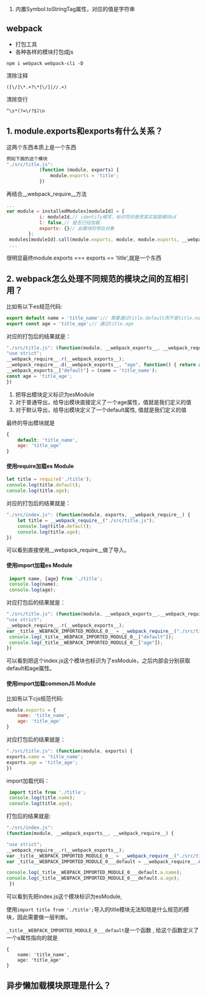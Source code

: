 

1. 内置Symbol.toStringTag属性，对应的值是字符串

## webpack
- 打包工具
- 各种各样的模块打包成js
  
```
npm i webpack webpack-cli -D
```

清除注释
```
([\/]\*.+?\*[\/]|//.+)
```
清除空行
```
^\s*(?=\r?$)\n
```
## 1. module.exports和exports有什么关系？
这两个东西本质上是一个东西
```js
例如下面的这个模块
"./src/title.js":
            (function (module, exports) {
                module.exports = 'title';
            })
```
再结合__webpack_require__方法
```js
...
var module = installedModules[moduleId] = {
            i: moduleId,// identify缩写，标识符的意思其实就是模块id
            l: false,// 是否已经加载
            exports: {}// 此模块的导出对象
        };
 modules[moduleId].call(module.exports, module, module.exports, __webpack_require__);
 ...
```
很明显最终module.exports === exports == 'title',就是一个东西

## 2. webpack怎么处理不同规范的模块之间的互相引用？

比如有以下es规范代码:
```js
export default name = 'title_name';// 需要通过title.default而不是title.name获取
export const age = 'title_age';// 通过title.age
```
对应的打包后的结果就是：
```js
"./src/title.js": (function(module, __webpack_exports__, __webpack_require__) {
"use strict";
__webpack_require__.r(__webpack_exports__);
__webpack_require__.d(__webpack_exports__, "age", function() { return age; });
__webpack_exports__["default"] = (name = 'title_name');
const age = 'title_age';
})
```
1. 把导出模块定义标识为esModule 
2. 对于普通导出，给导出模块直接定义了一个age属性，值就是我们定义的值
3. 对于默认导出，给导出模块定义了一个default属性, 值就是我们定义的值
   
最终的导出模块就是 
```js
{
    default: 'title_name',
    age: 'title_age'
}
```

#### 使用require加载es Module
```js
let title = require('./title');
console.log(title.default);
console.log(title.age);
```
对应的打包后的结果就是：
```js
"./src/index.js": (function(module, exports, __webpack_require__) {
    let title = __webpack_require__("./src/title.js");
    console.log(title.default);
    console.log(title.age);
})
```
可以看到直接使用__webpack_require__做了导入。

#### 使用import加载es Module
```js
 import name, {age} from './title';
 console.log(name);
 console.log(age);
```
对应打包后的结果就是：
```js
"./src/title.js": (function(module, __webpack_exports__,__webpack_require__) {
"use strict";
__webpack_require__.r(__webpack_exports__);
var _title__WEBPACK_IMPORTED_MODULE_0__ = __webpack_require__("./src/title.js");
 console.log(_title__WEBPACK_IMPORTED_MODULE_0__["default"]);
 console.log(_title__WEBPACK_IMPORTED_MODULE_0__["age"]);
})
```
可以看到把这个index.js这个模块也标识为了esModule，之后内部会分别获取default和age属性。

#### 使用import加载commonJS Module
比如有以下cjs规范代码:
```js
module.exports = {
    name: 'title_name',
    age: 'title_age'
}
```
对应打包后的结果就是：
```js
"./src/title.js": (function(module, exports) {
exports.name = 'title_name';
exports.age = 'title_age';
})
```
import加载代码：
```js
 import title from './title';
 console.log(title.name);
 console.log(title.age);
```
打包后的结果就是:
```js
"./src/index.js":
(function(module, __webpack_exports__, __webpack_require__) {

"use strict";
__webpack_require__.r(__webpack_exports__);
var _title__WEBPACK_IMPORTED_MODULE_0__ = __webpack_require__("./src/title.js");
var _title__WEBPACK_IMPORTED_MODULE_0___default = __webpack_require__.n(_title__WEBPACK_IMPORTED_MODULE_0__);

console.log(_title__WEBPACK_IMPORTED_MODULE_0___default.a.name);
console.log(_title__WEBPACK_IMPORTED_MODULE_0___default.a.age);
 })

```
可以看到先把index.js这个模块标识为esModule,

使用`import title from './title';`导入的title模块无法知晓是什么规范的模块，因此需要做一层判断。

`_title__WEBPACK_IMPORTED_MODULE_0___default`是一个函数 , 给这个函数定义了一个a属性指向的就是
```
{
    name: 'title_name',
    age: 'title_age'
}
```

## 异步懒加载模块原理是什么？